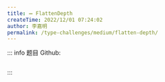 ```yaml
---
title: ➖ FlattenDepth
createTime: 2022/12/01 07:24:02
author: 李嘉明
permalink: /type-challenges/medium/flatten-depth/
---
```


::: info 题目
Github: []()

```ts

```

:::
